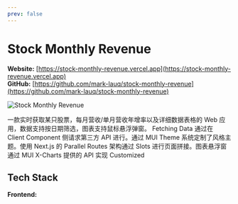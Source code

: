 ```yaml
---
prev: false
---
```


# Stock Monthly Revenue

**Website:** [https://stock-monthly-revenue.vercel.app](https://stock-monthly-revenue.vercel.app)
<br />
**GitHub:** [https://github.com/mark-lauq/stock-monthly-revenue](https://github.com/mark-lauq/stock-monthly-revenue)

![Stock Monthly Revenue](/projects/others/stock-monthly-revenue.png)

一款实时获取某只股票，每月营收/单月营收年增率以及详细数据表格的 Web 应用，数据支持按日期筛选，图表支持鼠标悬浮弹窗。
Fetching Data 通过在 Client Component 侧请求第三方 API 进行。通过 MUI Theme 系统定制了风格主题。使用 Next.js 的
Parallel Routes 架构通过 Slots 进行页面拼接。图表悬浮窗通过 MUI X-Charts 提供的 API 实现 Customized

## Tech Stack

**Frontend:**
[<Badge type="tip" text="Next.js" />](https://nextjs.org)
[<Badge type="tip" text="React" />](https://react.dev)
[<Badge type="tip" text="MUI" />](https://mui.com)
